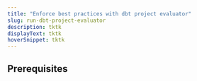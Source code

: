 ```yaml
---
title: "Enforce best practices with dbt project evaluator"
slug: run-dbt-project-evaluator
description: tktk
displayText: tktk
hoverSnippet: tktk
---
```


## Prerequisites
